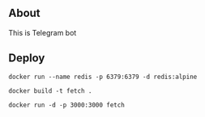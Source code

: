 ## About
This is Telegram bot

## Deploy

```
docker run --name redis -p 6379:6379 -d redis:alpine

docker build -t fetch .

docker run -d -p 3000:3000 fetch
```
